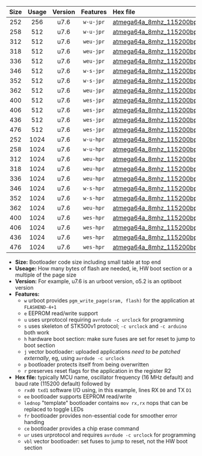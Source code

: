 |Size|Usage|Version|Features|Hex file|
|:-:|:-:|:-:|:-:|:--|
|252|256|u7.6|`w-u-jpr`|[atmega64a_8mhz_115200bps_rxe0_txe1_ur_vbl.hex](https://raw.githubusercontent.com/stefanrueger/urboot/main//atmega64a_8mhz_115200bps_rxe0_txe1_ur_vbl.hex)|
|258|512|u7.6|`w-u-jpr`|[atmega64a_8mhz_115200bps_rxe0_txe1_lednop_ur_vbl.hex](https://raw.githubusercontent.com/stefanrueger/urboot/main//atmega64a_8mhz_115200bps_rxe0_txe1_lednop_ur_vbl.hex)|
|312|512|u7.6|`weu-jpr`|[atmega64a_8mhz_115200bps_rxe0_txe1_ee_ur_vbl.hex](https://raw.githubusercontent.com/stefanrueger/urboot/main//atmega64a_8mhz_115200bps_rxe0_txe1_ee_ur_vbl.hex)|
|318|512|u7.6|`weu-jpr`|[atmega64a_8mhz_115200bps_rxe0_txe1_ee_lednop_ur_vbl.hex](https://raw.githubusercontent.com/stefanrueger/urboot/main//atmega64a_8mhz_115200bps_rxe0_txe1_ee_lednop_ur_vbl.hex)|
|336|512|u7.6|`weu-jpr`|[atmega64a_8mhz_115200bps_rxe0_txe1_ee_lednop_fr_ur_vbl.hex](https://raw.githubusercontent.com/stefanrueger/urboot/main//atmega64a_8mhz_115200bps_rxe0_txe1_ee_lednop_fr_ur_vbl.hex)|
|346|512|u7.6|`w-s-jpr`|[atmega64a_8mhz_115200bps_rxe0_txe1_vbl.hex](https://raw.githubusercontent.com/stefanrueger/urboot/main//atmega64a_8mhz_115200bps_rxe0_txe1_vbl.hex)|
|352|512|u7.6|`w-s-jpr`|[atmega64a_8mhz_115200bps_rxe0_txe1_lednop_vbl.hex](https://raw.githubusercontent.com/stefanrueger/urboot/main//atmega64a_8mhz_115200bps_rxe0_txe1_lednop_vbl.hex)|
|362|512|u7.6|`weu-jpr`|[atmega64a_8mhz_115200bps_rxe0_txe1_ee_lednop_fr_ce_ur_vbl.hex](https://raw.githubusercontent.com/stefanrueger/urboot/main//atmega64a_8mhz_115200bps_rxe0_txe1_ee_lednop_fr_ce_ur_vbl.hex)|
|400|512|u7.6|`wes-jpr`|[atmega64a_8mhz_115200bps_rxe0_txe1_ee_vbl.hex](https://raw.githubusercontent.com/stefanrueger/urboot/main//atmega64a_8mhz_115200bps_rxe0_txe1_ee_vbl.hex)|
|406|512|u7.6|`wes-jpr`|[atmega64a_8mhz_115200bps_rxe0_txe1_ee_lednop_vbl.hex](https://raw.githubusercontent.com/stefanrueger/urboot/main//atmega64a_8mhz_115200bps_rxe0_txe1_ee_lednop_vbl.hex)|
|436|512|u7.6|`wes-jpr`|[atmega64a_8mhz_115200bps_rxe0_txe1_ee_lednop_fr_vbl.hex](https://raw.githubusercontent.com/stefanrueger/urboot/main//atmega64a_8mhz_115200bps_rxe0_txe1_ee_lednop_fr_vbl.hex)|
|476|512|u7.6|`wes-jpr`|[atmega64a_8mhz_115200bps_rxe0_txe1_ee_lednop_fr_ce_vbl.hex](https://raw.githubusercontent.com/stefanrueger/urboot/main//atmega64a_8mhz_115200bps_rxe0_txe1_ee_lednop_fr_ce_vbl.hex)|
|252|1024|u7.6|`w-u-hpr`|[atmega64a_8mhz_115200bps_rxe0_txe1_ur.hex](https://raw.githubusercontent.com/stefanrueger/urboot/main//atmega64a_8mhz_115200bps_rxe0_txe1_ur.hex)|
|258|1024|u7.6|`w-u-hpr`|[atmega64a_8mhz_115200bps_rxe0_txe1_lednop_ur.hex](https://raw.githubusercontent.com/stefanrueger/urboot/main//atmega64a_8mhz_115200bps_rxe0_txe1_lednop_ur.hex)|
|312|1024|u7.6|`weu-hpr`|[atmega64a_8mhz_115200bps_rxe0_txe1_ee_ur.hex](https://raw.githubusercontent.com/stefanrueger/urboot/main//atmega64a_8mhz_115200bps_rxe0_txe1_ee_ur.hex)|
|318|1024|u7.6|`weu-hpr`|[atmega64a_8mhz_115200bps_rxe0_txe1_ee_lednop_ur.hex](https://raw.githubusercontent.com/stefanrueger/urboot/main//atmega64a_8mhz_115200bps_rxe0_txe1_ee_lednop_ur.hex)|
|336|1024|u7.6|`weu-hpr`|[atmega64a_8mhz_115200bps_rxe0_txe1_ee_lednop_fr_ur.hex](https://raw.githubusercontent.com/stefanrueger/urboot/main//atmega64a_8mhz_115200bps_rxe0_txe1_ee_lednop_fr_ur.hex)|
|346|1024|u7.6|`w-s-hpr`|[atmega64a_8mhz_115200bps_rxe0_txe1.hex](https://raw.githubusercontent.com/stefanrueger/urboot/main//atmega64a_8mhz_115200bps_rxe0_txe1.hex)|
|352|1024|u7.6|`w-s-hpr`|[atmega64a_8mhz_115200bps_rxe0_txe1_lednop.hex](https://raw.githubusercontent.com/stefanrueger/urboot/main//atmega64a_8mhz_115200bps_rxe0_txe1_lednop.hex)|
|362|1024|u7.6|`weu-hpr`|[atmega64a_8mhz_115200bps_rxe0_txe1_ee_lednop_fr_ce_ur.hex](https://raw.githubusercontent.com/stefanrueger/urboot/main//atmega64a_8mhz_115200bps_rxe0_txe1_ee_lednop_fr_ce_ur.hex)|
|400|1024|u7.6|`wes-hpr`|[atmega64a_8mhz_115200bps_rxe0_txe1_ee.hex](https://raw.githubusercontent.com/stefanrueger/urboot/main//atmega64a_8mhz_115200bps_rxe0_txe1_ee.hex)|
|406|1024|u7.6|`wes-hpr`|[atmega64a_8mhz_115200bps_rxe0_txe1_ee_lednop.hex](https://raw.githubusercontent.com/stefanrueger/urboot/main//atmega64a_8mhz_115200bps_rxe0_txe1_ee_lednop.hex)|
|436|1024|u7.6|`wes-hpr`|[atmega64a_8mhz_115200bps_rxe0_txe1_ee_lednop_fr.hex](https://raw.githubusercontent.com/stefanrueger/urboot/main//atmega64a_8mhz_115200bps_rxe0_txe1_ee_lednop_fr.hex)|
|476|1024|u7.6|`wes-hpr`|[atmega64a_8mhz_115200bps_rxe0_txe1_ee_lednop_fr_ce.hex](https://raw.githubusercontent.com/stefanrueger/urboot/main//atmega64a_8mhz_115200bps_rxe0_txe1_ee_lednop_fr_ce.hex)|

- **Size:** Bootloader code size including small table at top end
- **Useage:** How many bytes of flash are needed, ie, HW boot section or a multiple of the page size
- **Version:** For example, u7.6 is an urboot version, o5.2 is an optiboot version
- **Features:**
  + `w` urboot provides `pgm_write_page(sram, flash)` for the application at `FLASHEND-4+1`
  + `e` EEPROM read/write support
  + `u` uses urprotocol requiring `avrdude -c urclock` for programming
  + `s` uses skeleton of STK500v1 protocol; `-c urclock` and `-c arduino` both work
  + `h` hardware boot section: make sure fuses are set for reset to jump to boot section
  + `j` vector bootloader: uploaded applications *need to be patched externally*, eg, using `avrdude -c urclock`
  + `p` bootloader protects itself from being overwritten
  + `r` preserves reset flags for the application in the register R2
- **Hex file:** typically MCU name, oscillator frequency (16 MHz default) and baud rate (115200 default) followed by
  + `rxd0 txd1` software I/O using, in this example, lines RX `D0` and TX `D1`
  + `ee` bootloader supports EEPROM read/write
  + `lednop` "template" bootloader contains `mov rx,rx` nops that can be replaced to toggle LEDs
  + `fr` bootloader provides non-essential code for smoother error handing
  + `ce` bootloader provides a chip erase command
  + `ur` uses urprotocol and requires `avrdude -c urclock` for programming
  + `vbl` vector bootloader: set fuses to jump to reset, not the HW boot section
